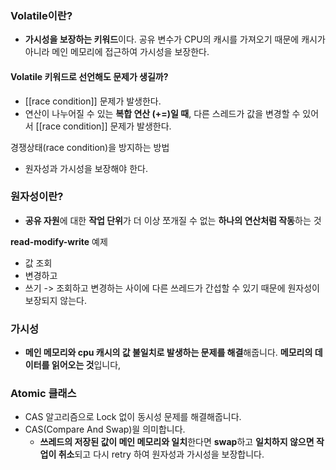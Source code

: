 ### Volatile이란?
- **가시성을 보장하는 키워드**이다. 공유 변수가 CPU의 캐시를 가져오기 때문에 캐시가 아니라 메인 메모리에 접근하여 가시성을 보장한다.

#### Volatile 키워드로 선언해도 문제가 생길까?
- [[race condition]] 문제가 발생한다.
- 연산이 나누어질 수 있는 **복합 연산 (+=)일 때**, 다른 스레드가 값을 변경할 수 있어서 [[race condition]] 문제가 발생한다.


경쟁상태(race condition)을 방지하는 방법
- 원자성과 가시성을 보장해야 한다.

### 원자성이란?
- **공유 자원**에 대한 **작업 단위**가 더 이상 쪼개질 수 없는 **하나의 연산처럼 작동**하는 것

**read-modify-write** 예제
- 값 조회
- 변경하고
- 쓰기
-> 조회하고 변경하는 사이에 다른 쓰레드가 간섭할 수 있기 때문에 원자성이 보장되지 않는다.

### 가시성
- **메인 메모리와 cpu 캐시의 값 불일치로 발생하는 문제를 해결**해줍니다. **메모리의 데이터를 읽어오는 것**입니다,

### Atomic 클래스
- CAS 알고리즘으로 Lock 없이 동시성 문제를 해결해줍니다.
- CAS(Compare And Swap)읠 의미합니다.
	- **쓰레드의 저장된 값이 메인 메모리와 일치**한다면 **swap**하고 **일치하지 않으면 작업이 취소**되고 다시 retry 하여 원자성과 가시성을 보장합니다.